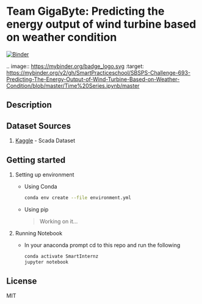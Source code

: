 # Team GigaByte: Predicting the energy output of wind turbine based on weather condition

[![Binder](https://mybinder.org/badge_logo.svg)](https://mybinder.org/v2/gh/SmartPracticeschool/SBSPS-Challenge-693-Predicting-The-Energy-Output-of-Wind-Turbine-Based-on-Weather-Condition/blob/master/Time%20Series.ipynb/master)

.. image:: https://mybinder.org/badge_logo.svg
 :target: https://mybinder.org/v2/gh/SmartPracticeschool/SBSPS-Challenge-693-Predicting-The-Energy-Output-of-Wind-Turbine-Based-on-Weather-Condition/blob/master/Time%20Series.ipynb/master

## Description

## Dataset Sources
1.  [Kaggle](https://www.kaggle.com/berkerisen/wind-turbine-scada-dataset) - Scada Dataset

## Getting started
1. Setting up environment
    - Using Conda
        ```sh
        conda env create --file environment.yml
        ```
    - Using pip 
        > Working on it...
        
2. Running Notebook
    - In your anaconda prompt cd to this repo and run the following
        ```sh
        conda activate SmartInternz
        jupyter notebook
        ```

License
----

MIT

